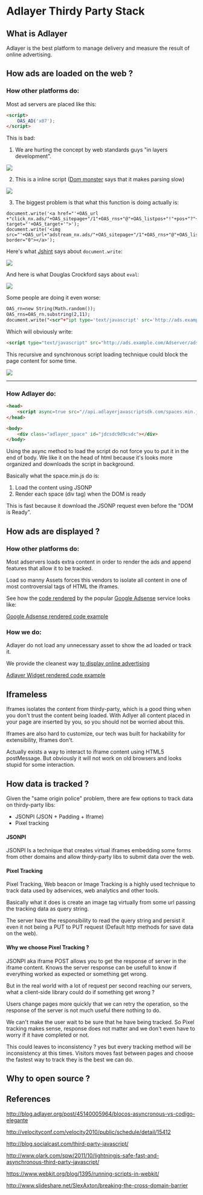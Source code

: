 # Adlayer Thirdy Party Stack

## What is Adlayer
Adlayer is the best platform to manage delivery and measure the result of online advertising.

## How ads are loaded on the web ?

### How other platforms do:
Most ad servers are placed like this:

```html
<script>
	OAS_AD('x07');
</script>
```

This is bad:

1. We are hurting the concept by web standards guys "in layers development".

[<img src="http://d.alistapart.com/understandingprogressiveenhancement/m-m.jpg" />](http://alistapart.com/article/understandingprogressiveenhancement)

2. This is a inline script ([Dom monster](http://mir.aculo.us/dom-monster/) says that it makes parsing slow)

<img src="https://raw.github.com/adlayer/display-tech/master/benchmarks/imgs/dom_monster_inline_javascript_tip.png" />

3. The biggest problem is that what this function is doing actually is:

```
document.write('<a href="'+OAS_url	+"click_nx.ads/"+OAS_sitepage+"/1"+OAS_rns+"@"+OAS_listpos+"!"+pos+"?"+OAS_query+'" target="'+OAS_target+'">');
document.write('<img src="'+OAS_url+"adstream_nx.ads/"+OAS_sitepage+"/1"+OAS_rns+"@"+OAS_listpos+"!"+pos+"?"+OAS_query+'" border="0"></a>');
```

Here's what [Jshint](http://www.jslint.com) says about ```document.write```:

<img src="https://raw.github.com/adlayer/display-tech/master/benchmarks/imgs/jshint_document_write_error.png" />

And here is what Douglas Crockford says about ```eval```:

<img src="https://raw.github.com/adlayer/display-tech/master/benchmarks/imgs/eval_is_evil.png" />

Some people are doing it even worse:

```html
OAS_rn=new String(Math.random());
OAS_rns=OAS_rn.substring(2,11);
document.write("<scr"+"ipt type='text/javascript' src='http://ads.example.com/Adserver/ads/adstream_jx.ads/example.com/example.com/home/1" + OAS_rns +"@Top1'><\/script>");
```

Which will obviously write:

```html
<script type="text/javascript" src="http://ads.example.com/Adserver/ads/adstream_jx.ads/example.com/example.com/home/1189969050@Top1"></script>
```

This recursive and synchronous script loading technique could block the page content for some time.

<img src="https://raw.github.com/adlayer/display-tech/master/benchmarks/imgs/recursive_sync_script_call.png" />

----------------------------

### How Adlayer do:

```html
<head>
	<script async=true src="//api.adlayerjavascriptsdk.com/spaces.min.js"></script>
</head>

<body>
	<div class="adlayer_space" id="jdcsdc9d9csdc"></div>
</body>
```
Using the async method to load the script do not force you to put it in the end of body. We like it on the head of html because it's looks more organized and downloads the script in background.

Basically what the space.min.js do is:

1. Load the content using JSONP
2. Render each space (div tag) when the DOM is ready

This is fast because it download the JSONP request even before the "DOM is Ready".

## How ads are displayed ?

### How other platforms do:

Most adservers loads extra content in order to render the ads and append features that allow it to be tracked.

Load so manny Assets forces this vendors to isolate all content in one of most controversial tags of HTML the iframes.

See how the [code rendered](benchmarks/rendered/adsense.html) by the popular [Google Adsense](benchmarks/rendered/adsense.html) service looks like:

[Google Adsense rendered code example](benchmarks/rendered/adsense.html)

### How we do:

Adlayer do not load any unnecessary asset to show the ad loaded or track it.

We provide the cleanest way [to display online advertising](benchmarks/rendered/adlayer.html)

[Adlayer Widget rendered code example](benchmarks/rendered/adsense.html)

## Iframeless
Iframes isolates the content from thirdy-party, which is a good thing when you don't trust the content being loaded.
With Adlyer all content placed in your page are inserted by you, so you should not be worried about this.

Iframes are also hard to customize, our tech was built for hackability for extensibility, Iframes don't.

Actually exists a way to interact to iframe content using HTML5 postMessage. But obviously it will not work on old browsers and looks stupid for some interaction.

## How data is tracked ?
Given the "same origin police" problem, there are few options to track data on thirdy-party libs:

* JSONPI (JSON + Padding + Iframe)
* Pixel tracking

#### JSONPI
JSONPI Is a technique that creates virtual iframes embedding some forms from other domains and allow thirdy-party libs to submit data over the web.

#### Pixel Tracking
Pixel Tracking, Web beacon or Image Tracking is a highly used technique to track data used by adservices, web analytics and other tools.

Basically what it does is create an image tag virtually from some url passing the tracking data as query string.

The server have the responsibility to read the query string and persist it even it not being a PUT to PUT request (Default http methods for save data on the web).


#### Why we choose Pixel Tracking ?
JSONPI aka iframe POST allows you to get the response of server in the iframe content. Knows the server response can be usefull  to know if everything worked as expected or something get wrong.

But in the real world with a lot of request per second reaching our servers, what a client-side library could do if something get wrong ?

Users change pages more quickly that we can retry the operation, so the response of the server is not much useful there nothing to do.

We can't make the user wait to be sure that he have being tracked. So Pixel tracking makes sense, response does not matter and we don't even have to worry if it have completed or not.

This could leaves to inconsistency ? yes but every tracking method will be inconsistency at this times. Visitors moves fast between pages and choose the fastest way to track they is the best we can do.


## Why to open source ?

## References
http://blog.adlayer.org/post/45140005964/blocos-asyncronous-vs-codigo-elegante

http://velocityconf.com/velocity2010/public/schedule/detail/15412

http://blog.socialcast.com/third-party-javascript/

http://www.olark.com/spw/2011/10/lightningjs-safe-fast-and-asynchronous-third-party-javascript/

https://www.webkit.org/blog/1395/running-scripts-in-webkit/

http://www.slideshare.net/SlexAxton/breaking-the-cross-domain-barrier